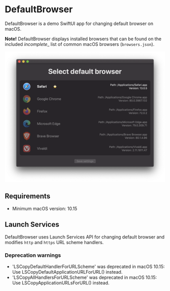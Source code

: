# DefaultBrowser

DefaultBrowser is a demo SwiftUI app for changing default browser on macOS.

**Note!** DefaultBrowser displays installed browsers that can be found on the included _incomplete__ list of common macOS browsers (`browsers.json`).

![App](screenshots/app.png)

## Requirements

- Minimum macOS version: 10.15

## Launch Services

DefaultBrowser uses Launch Services API for changing default browser and modifies `http` and `https` URL scheme handlers.

### Deprecation warnings

 - 'LSCopyDefaultHandlerForURLScheme' was deprecated in macOS 10.15: Use LSCopyDefaultApplicationURLForURL() instead.
 - 'LSCopyAllHandlersForURLScheme' was deprecated in macOS 10.15: Use LSCopyApplicationURLsForURL() instead.